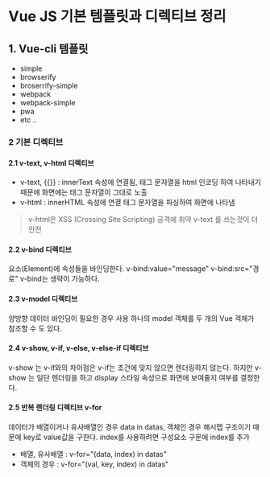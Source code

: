 # Vue JS 기본 템플릿과 디렉티브 정리

## 1. Vue-cli 템플릿
- simple
- browserify
- broserrify-simple
- webpack
- webpack-simple
- pwa 
- etc ..


### 2 기본 디렉티브 

#### 2.1 v-text, v-html 디렉티브 
- v-text, {{}} : innerText 속성에 연결됨, 태그 문자열을 html 인코딩 하여 나타내기 때문에 화면에는 태그 문자열이 그대로 노출 
- v-html : innerHTML 속성에 연결 태그 문자열을 파싱하여 화면에 나타냄 
> v-html은 XSS (Crossing Site Scripting) 공격에 취약 v-text 를 쓰는것이 더 안전 

#### 2.2 v-bind 디렉티브 
요소(Element)에 속성들을 바인딩한다. 
v-bind:value="message" v-bind:src="경로"
v-bind는 생략이 가능하다. 

#### 2.3 v-model 디렉티브 
양방향 데이터 바인딩이 필요한 경우 사용 
하나의 model 객체를 두 개의 Vue 객체가 참조할 수 도 있다. 

#### 2.4 v-show, v-if, v-else, v-else-if 디렉티브 
v-show 는 v-if와의 차이점은 v-if는 조건에 맞지 않으면 렌더링하지 않는다. 
하지만 v-show 는 일단 렌더링을 하고 display 스타일 속성으로 화면에 보여줄지 여부를 결정한다.

#### 2.5 반복 렌더링 디렉티브 v-for
데이터가 배열이거나 유사배열인 경우 data in datas, 객체인 경우 해시맵 구조이기 때문에 key로 value값을 구한다. 
index를 사용하려면 구성요소 구문에 index를 추가 
- 배열, 유사배열 : v-for="(data, index) in datas" 
- 객체의 경우 : v-for="(val, key, index) in datas"